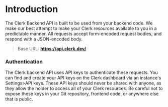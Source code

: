 # Introduction

The Clerk Backend API is built to be used from your backend code. We make our best attempt to make your Clerk resources available to you in a predictable manner. All requests accept form-encoded request bodies, and respond with a JSON-encoded body.

> Base URL: **https://api.clerk.dev/**

### Authentication

The Clerk backend API uses API keys to authenticate these requests.  You can find and create your API keys on the Clerk dashboard via an instance's  Settings>API keys. These API keys should never be shared with anyone, as they allow the holder to access all of your Clerk resources.  Be careful not to expose these keys in your Git repository, frontend code, or anywhere else that is public. &#x20;
